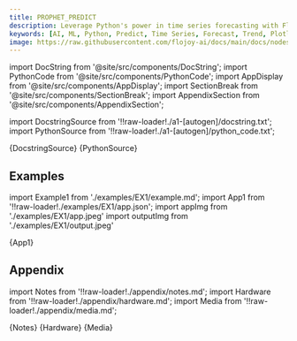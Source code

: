 ```yaml
---
title: PROPHET_PREDICT
description: Leverage Python's power in time series forecasting with Flojoy's PROPHET_PREDICT node that creates a forecast, identifies the trend components, and plots it in Plotly.
keywords: [AI, ML, Python, Predict, Time Series, Forecast, Trend, Plotly, Dataframe, DataContainer]
image: https://raw.githubusercontent.com/flojoy-ai/docs/main/docs/nodes/AI_ML/PREDICT_TIME_SERIES/PROPHET_PREDICT/examples/EX1/output.jpeg
---
```


[//]: # (Custom component imports)

import DocString from '@site/src/components/DocString';
import PythonCode from '@site/src/components/PythonCode';
import AppDisplay from '@site/src/components/AppDisplay';
import SectionBreak from '@site/src/components/SectionBreak';
import AppendixSection from '@site/src/components/AppendixSection';

[//]: # (Docstring)

import DocstringSource from '!!raw-loader!./a1-[autogen]/docstring.txt';
import PythonSource from '!!raw-loader!./a1-[autogen]/python_code.txt';

<DocString>{DocstringSource}</DocString>
<PythonCode GLink='AI_ML/PREDICT_TIME_SERIES/PROPHET_PREDICT/PROPHET_PREDICT.py'>{PythonSource}</PythonCode>

<SectionBreak />

[//]: # (Examples)

## Examples

import Example1 from './examples/EX1/example.md';
import App1 from '!!raw-loader!./examples/EX1/app.json';
import appImg from './examples/EX1/app.jpeg'
import outputImg from './examples/EX1/output.jpeg'

<AppDisplay 
    nodeLabel='PROPHET_PREDICT'
    appImg={appImg}
    outputImg={outputImg}
    >
    {App1}
</AppDisplay>

<Example1 />

<SectionBreak />

[//]: # (Appendix)

## Appendix

import Notes from '!!raw-loader!./appendix/notes.md';
import Hardware from '!!raw-loader!./appendix/hardware.md';
import Media from '!!raw-loader!./appendix/media.md';

<AppendixSection index={0} folderPath='nodes/AI_ML/PREDICT_TIME_SERIES/PROPHET_PREDICT/appendix/'>{Notes}</AppendixSection>
<AppendixSection index={1} folderPath='nodes/AI_ML/PREDICT_TIME_SERIES/PROPHET_PREDICT/appendix/'>{Hardware}</AppendixSection>
<AppendixSection index={2} folderPath='nodes/AI_ML/PREDICT_TIME_SERIES/PROPHET_PREDICT/appendix/'>{Media}</AppendixSection>
